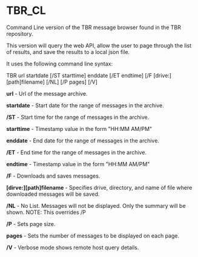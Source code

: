 # TBR_CL
Command Line version of the TBR message browser found in the TBR repository.

This version will query the web API, allow the user to page through the list of results, and save the results to a local json file. 

It uses the following command line syntax:

TBR url startdate [/ST starttime] enddate [/ET endtime] [/F [drive:][path]filename] [/NL] [/P pages] [/V]

**url** - Url of the message archive.

**startdate** - Start date for the range of messages in the archive.

**/ST** - Start time for the range of messages in the archive.

**starttime** - Timestamp value in the form "HH:MM AM/PM"

**enddate** - End date for the range of messages in the archive.

**/ET** - End time for the range of messages in the archive.

**endtime** - Timestamp value in the form "HH:MM AM/PM"

**/F** - Downloads and saves messages.

**[dirve:][path]filename**
            - Specifies drive, directory, and name of file where downloaded messages will be saved.
            
**/NL** - No List. Messages will not be displayed. Only the summary will be shown. NOTE: This overrides /P

**/P** - Sets page size.

**pages** - Sets the number of messages to be displayed on each page.

**/V** - Verbose mode shows remote host query details.
